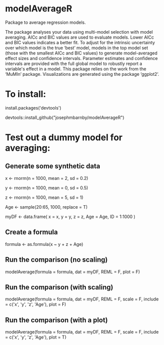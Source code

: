# modelAverageR
Package to average regression models.

The package analyses your data using multi-model selection with model averaging. AICc and BIC values are used to evaluate models. Lower AICc and BIC values indicates a better fit. To adjust for the intrinsic uncertainty over which model is the true ‘best’ model, models in the top model set (those with the smallest AICc and BIC values) to generate model-averaged effect sizes and confidence intervals. Parameter estimates and confidence intervals are provided with the full global model to robustly report a variable's effect in a model. This package relies on the work from the ‘MuMIn’ package. Visualizations are generated using the package ‘ggplot2’.

# To install:
install.packages('devtools')

devtools::install_github("josephmbarnby/modelAverageR")

# Test out a dummy model for averaging:

## Generate some synthetic data
x <- rnorm(n = 1000, mean = 2, sd = 0.2)

y <- rnorm(n = 1000, mean = 0, sd = 0.5)

z <- rnorm(n = 1000, mean = 5, sd = 1)

Age <- sample(20:65, 1000, replace = T)

myDF <- data.frame(
x = x,
y = y,
z = z,
Age = Age,
ID = 1:1000
)

## Create a formula
formula <- as.formula(x ~ y + z + Age)
## Run the comparison (no scaling)
modelAverage(formula = formula, dat = myDF, REML = F, plot = F)
## Run the comparison (with scaling)
modelAverage(formula = formula, dat = myDF, REML = F, scale = F, include = c('x', 'y', 'z', 'Age'), plot = F)
## Run the comparison (with a plot)
modelAverage(formula = formula, dat = myDF, REML = F, scale = F, include = c('x', 'y', 'z', 'Age'), plot = T)
